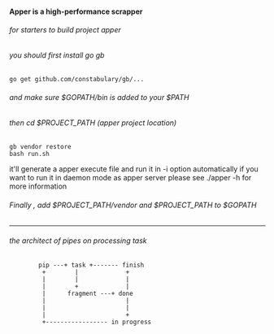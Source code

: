 #### Apper is a high-performance scrapper

###### for starters to build project apper

###### you should first install go gb

    go get github.com/constabulary/gb/...

###### and make sure $GOPATH/bin is added to your $PATH

###### then cd $PROJECT_PATH (apper project location)

    gb vendor restore
    bash run.sh

it'll generate a apper execute file and run it in -i option automatically
if you want to run it in daemon mode as apper server please see ./apper -h for more information
###### Finally , add $PROJECT_PATH/vendor and $PROJECT_PATH to $GOPATH

----

###### the architect of pipes on processing task

```
        pip ---+ task +------- finish
         +        |             +
         |        |             |
         |        +             |
         |      fragment ---+ done
         |                      |
         |                      |
         |                      +
         +----------------- in progress
```

